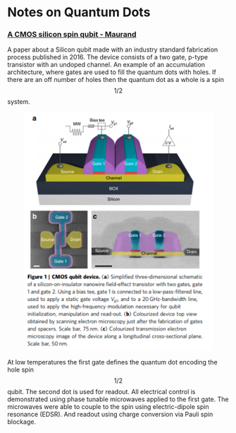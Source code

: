 # Notes on Quantum Dots

<!-- toc -->

### [A CMOS silicon spin qubit - Maurand](https://www.nature.com/articles/ncomms13575.pdf)

A paper about a Silicon qubit made with an industry standard fabrication process published in 2016. The device consists of a two gate, p-type transistor with an undoped channel. An example of an accumulation architecture, where gates are used to fill the quantum dots with holes. If there are an off number of holes then the quantum dot as a whole is a spin $$1/2$$ system. 

<center><img src="./images/CMOS.png" style="zoom:120%;" /></center>

At low temperatures the first gate defines the quantum dot encoding the hole spin $$1/2$$  qubit. The second dot is used for readout.  All electrical control is demonstrated using phase tunable microwaves applied to the first gate. The microwaves were able to couple to the spin using electric-dipole spin resonance (EDSR). And readout using charge conversion via Pauli spin blockage.  

### 